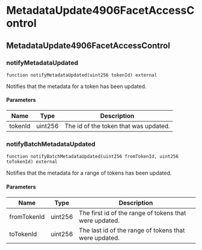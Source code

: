 # MetadataUpdate4906FacetAccessControl

## MetadataUpdate4906FacetAccessControl

### notifyMetadataUpdated

```solidity
function notifyMetadataUpdated(uint256 tokenId) external
```

Notifies that the metadata for a token has been updated.

#### Parameters

| Name | Type | Description |
| ---- | ---- | ----------- |
| tokenId | uint256 | The id of the token that was updated. |

### notifyBatchMetadataUpdated

```solidity
function notifyBatchMetadataUpdated(uint256 fromTokenId, uint256 toTokenId) external
```

Notifies that the metadata for a range of tokens has been updated.

#### Parameters

| Name | Type | Description |
| ---- | ---- | ----------- |
| fromTokenId | uint256 | The first id of the range of tokens that were updated. |
| toTokenId | uint256 | The last id of the range of tokens that were updated. |

